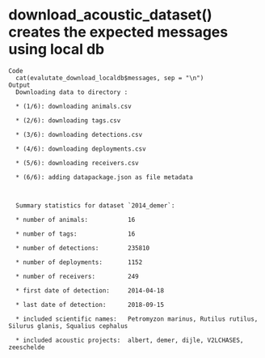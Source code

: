 # download_acoustic_dataset() creates the expected messages using local db

    Code
      cat(evalutate_download_localdb$messages, sep = "\n")
    Output
      Downloading data to directory :
      
      * (1/6): downloading animals.csv
      
      * (2/6): downloading tags.csv
      
      * (3/6): downloading detections.csv
      
      * (4/6): downloading deployments.csv
      
      * (5/6): downloading receivers.csv
      
      * (6/6): adding datapackage.json as file metadata
      
      
      
      Summary statistics for dataset `2014_demer`:
      
      * number of animals:           16
      
      * number of tags:              16
      
      * number of detections:        235810
      
      * number of deployments:       1152
      
      * number of receivers:         249
      
      * first date of detection:     2014-04-18
      
      * last date of detection:      2018-09-15
      
      * included scientific names:   Petromyzon marinus, Rutilus rutilus, Silurus glanis, Squalius cephalus
      
      * included acoustic projects:  albert, demer, dijle, V2LCHASES, zeeschelde
      
      
      

